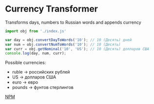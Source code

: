# Currency Transformer

Transforms days, numbers to Russian words and appends currency

```js
import obj from './index.js'

var day = obj.convertDayToWords('10'); // 10 (Десять) дней
var num = obj.convertNumToWords('10'); // 10 (Десять)
var curr = obj.getNominal('10', 'US'); // 10 (Десять) долларов США
console.log(day, num, curr);
```
Possible currencies: 
- ruble -> российских рублей
- US -> долларов США
- euro -> евро
- pounds -> фунтов стерлингов


[NPM](https://www.npmjs.com/package/currencytransformer)
